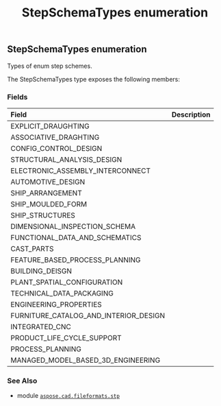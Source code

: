 ﻿---
title: StepSchemaTypes enumeration
second_title: Aspose.CAD for Python via .NET API References
description: 
type: docs
weight: 30
url: /aspose.cad.fileformats.stp/stepschematypes/
is_root: false
---

## StepSchemaTypes enumeration

Types of enum step schemes.



The StepSchemaTypes type exposes the following members:

### Fields
| Field | Description |
| :- | :- |
| EXPLICIT_DRAUGHTING |  |
| ASSOCIATIVE_DRAGHTING |  |
| CONFIG_CONTROL_DESIGN |  |
| STRUCTURAL_ANALYSIS_DESIGN |  |
| ELECTRONIC_ASSEMBLY_INTERCONNECT |  |
| AUTOMOTIVE_DESIGN |  |
| SHIP_ARRANGEMENT |  |
| SHIP_MOULDED_FORM |  |
| SHIP_STRUCTURES |  |
| DIMENSIONAL_INSPECTION_SCHEMA |  |
| FUNCTIONAL_DATA_AND_SCHEMATICS |  |
| CAST_PARTS |  |
| FEATURE_BASED_PROCESS_PLANNING |  |
| BUILDING_DEISGN |  |
| PLANT_SPATIAL_CONFIGURATION |  |
| TECHNICAL_DATA_PACKAGING |  |
| ENGINEERING_PROPERTIES |  |
| FURNITURE_CATALOG_AND_INTERIOR_DESIGN |  |
| INTEGRATED_CNC |  |
| PRODUCT_LIFE_CYCLE_SUPPORT |  |
| PROCESS_PLANNING |  |
| MANAGED_MODEL_BASED_3D_ENGINEERING |  |



### See Also
* module [`aspose.cad.fileformats.stp`](..)
